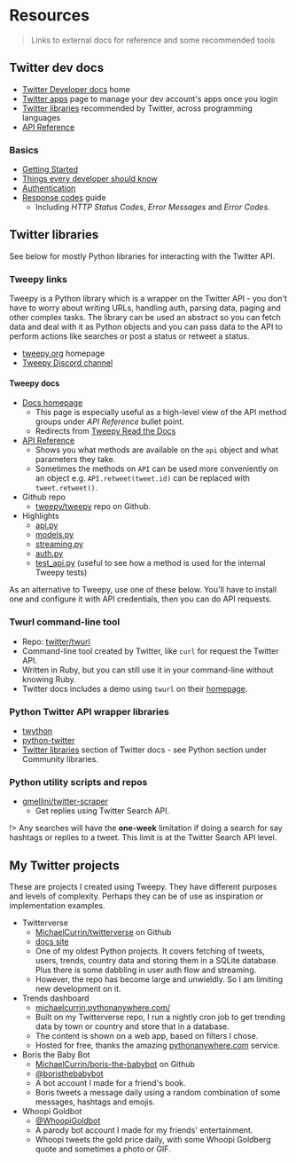 # Resources
> Links to external docs for reference and some recommended tools


## Twitter dev docs

- [Twitter Developer docs](https://developer.twitter.com/en/docs) home
- [Twitter apps](https://developer.twitter.com/en/apps) page to manage your dev account's apps once you login
- [Twitter libraries](https://developer.twitter.com/en/docs/developer-utilities/twitter-libraries) recommended by Twitter, across programming languages
- [API Reference](https://developer.twitter.com/en/docs/api-reference-index)

### Basics

- [Getting Started](https://developer.twitter.com/en/docs/basics/getting-started)
- [Things every developer should know](https://developer.twitter.com/en/docs/basics/things-every-developer-should-know)
- [Authentication](https://developer.twitter.com/en/docs/basics/authentication/overview)
- [Response codes](https://developer.twitter.com/en/docs/basics/response-codes) guide
    - Including _HTTP Status Codes_, _Error Messages_ and _Error Codes_.


## Twitter libraries

See below for mostly Python libraries for interacting with the Twitter API.

### Tweepy links

Tweepy is a Python library which is a wrapper on the Twitter API - you don't have to worry about writing URLs, handling auth, parsing data, paging and other complex tasks. The library can be used an abstract so you can fetch data and deal with it as Python objects and you can pass data to the API to perform actions like searches or post a status or retweet a status.

- [tweepy.org](https://www.tweepy.org/) homepage
- [Tweepy Discord channel](https://discord.gg/bJvqnhg)

#### Tweepy docs

- [Docs homepage](https://docs.tweepy.org/en/latest/)
    - This page is especially useful as a high-level view of the API method groups under _API Reference_ bullet point.
    - Redirects from [Tweepy Read the Docs](http://tweepy.readthedocs.org/)
- [API Reference](http://docs.tweepy.org/en/latest/api.html)
    - Shows you what methods are available on the `api` object and what parameters they take.
    - Sometimes the methods on `API` can be used more conveniently on an object e.g. `API.retweet(tweet.id)` can be replaced with `tweet.retweet()`.
- Github repo
    - [tweepy/tweepy](https://github.com/tweepy/tweepy) repo on Github.
- Highlights
    - [api.py](https://github.com/tweepy/tweepy/blob/master/tweepy/api.py)
    - [models.py](https://github.com/tweepy/tweepy/blob/master/tweepy/models.py)
    - [streaming.py](https://github.com/tweepy/tweepy/blob/master/tweepy/streaming.py)
    - [auth.py](https://github.com/tweepy/tweepy/blob/master/tweepy/auth.py)
    - [test_api.py](https://github.com/tweepy/tweepy/blob/master/tests/test_api.py) (useful to see how a method is used for the internal Tweepy tests)


As an alternative to Tweepy, use one of these below. You'll have to install one and configure it with API credentials, then you can do API requests.


### Twurl command-line tool

- Repo: [twitter/twurl](https://github.com/twitter/twurl)
- Command-line tool created by Twitter, like `curl` for request the Twitter API.
- Written in Ruby, but you can still use it in your command-line without knowing Ruby.
- Twitter docs includes a demo using `twurl` on their [homepage](https://developer.twitter.com/en).


### Python Twitter API wrapper libraries

- [twython](https://twython.readthedocs.io/en/latest/)
- [python-twitter](https://python-twitter.readthedocs.io/en/latest/)
- [Twitter libraries](https://developer.twitter.com/en/docs/developer-utilities/twitter-libraries) section of Twitter docs - see Python section under Community libraries.

### Python utility scripts and repos

- [gmellini/twitter-scraper](https://github.com/gmellini/twitter-scraper)
    - Get replies using Twitter Search API.

!> Any searches will have the **one-week** limitation if doing a search for say hashtags or replies to a tweet. This limit is at the Twitter Search API level.


## My Twitter projects

These are projects I created using Tweepy. They have different purposes and levels of complexity. Perhaps they can be of use as inspiration or implementation examples.


- Twitterverse
    - [MichaelCurrin/twitterverse](https://github.com/MichaelCurrin/twitterverse) on Github
    - [docs site](https://michaelcurrin.github.io/twitterverse/)
    - One of my oldest Python projects. It covers fetching of tweets, users, trends, country data and storing them in a SQLite database. Plus there is some dabbling in user auth flow and streaming.
    - However, the repo has become large and unwieldly. So I am limiting new development on it.
- Trends dashboard
    - [michaelcurrin.pythonanywhere.com/](https://michaelcurrin.pythonanywhere.com/)
    - Built on my Twitterverse repo, I run a nightly cron job to get trending data by town or country and store that in a database.
    - The content is shown on a web app, based on filters I chose.
    - Hosted for free, thanks the amazing [pythonanywhere.com](https://pythonanywhere.com/) service.
- Boris the Baby Bot
    - [MichaelCurrin/boris-the-babybot](https://github.com/MichaelCurrin/boris-the-babybot) on Github
    - [@boristhebabybot](https://twitter.com/boristhebabybot)
    - A bot account I made for a friend's book.
    - Boris tweets a message daily using a random combination of some messages, hashtags and emojis.
- Whoopi Goldbot
    - [@WhoopiGoldbot](https://twitter.com/WhoopiGoldbot)
    - A parody bot account I made for my friends' entertainment.
    - Whoopi tweets the gold price daily, with some Whoopi Goldberg quote and sometimes a photo or GIF.
